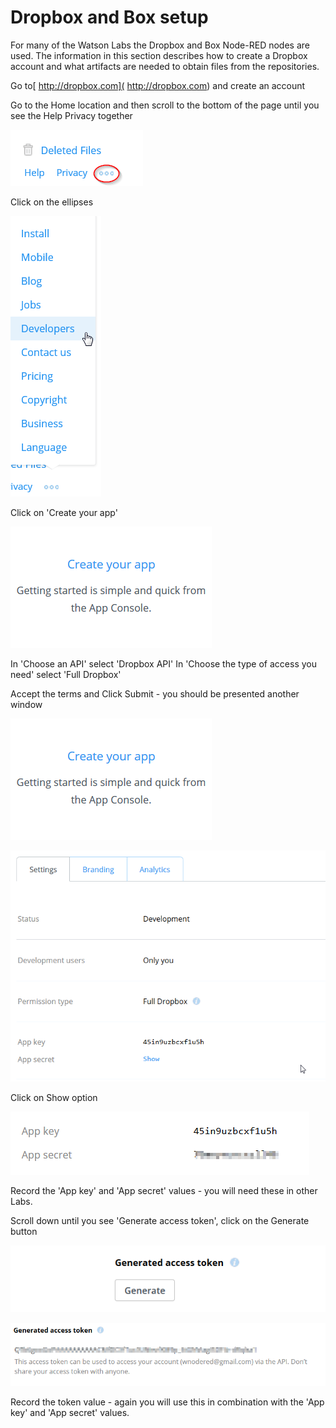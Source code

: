 # Dropbox and Box setup

For many of the Watson Labs the Dropbox and Box Node-RED nodes are used.  The information in this section describes how to create a Dropbox account and what artifacts are needed to obtain files from the repositories.

Go to[ http://dropbox.com]( http://dropbox.com) and create an account

Go to the Home location and then scroll to the bottom of the page until you see the Help Privacy together 

![NodeRedStarter](images\dropbox_option.png)

Click on the ellipses

![NodeRedStarter](images\dropbox_developers_option.png)

Click on 'Create your app'

![NodeRedStarter](images\dropbox_create_app01.png)

In 'Choose an API' select 'Dropbox API'
In 'Choose the type of access you need' select 'Full Dropbox'

Accept the terms and Click Submit - you should be presented another window 

![NodeRedStarter](images\dropbox_create_app01.png)

![NodeRedStarter](images\dropbox_app.png)

Click on Show option

![NodeRedStarter](images\dropbox_api_keys.png)

Record the 'App key' and 'App secret' values - you will need these in other Labs.

Scroll down until you see 'Generate access token', click on the Generate button

![NodeRedStarter](images\dropbox_generate_token.png)

![NodeRedStarter](images\dropbox_generate_token_show.png)

Record the token value - again you will use this in combination with the 'App key' and 'App secret' values.

